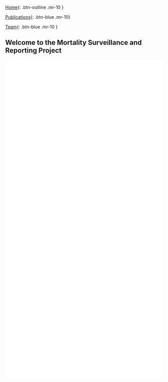 [Home](https://mortality-surv-and-reporting-proj.github.io/home){: .btn-outline .mr-10 }

[Publications](https://mortality-surv-and-reporting-proj.github.io/publications){: .btn-blue .mr-10}

[Team](https://mortality-surv-and-reporting-proj.github.io/team){: .btn-blue .mr-10 }
## Welcome to the Mortality Surveillance and Reporting Project

![](./tool.svg)
